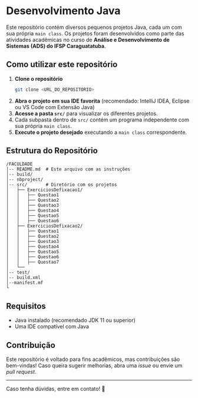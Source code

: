 # Desenvolvimento Java

Este repositório contém diversos pequenos projetos Java, cada um com sua própria `main class`. Os projetos foram desenvolvidos como parte das atividades acadêmicas no curso de **Análise e Desenvolvimento de Sistemas (ADS) do IFSP Caraguatatuba**.

## Como utilizar este repositório

1. **Clone o repositório**
   ```bash
   git clone <URL_DO_REPOSITORIO>
   ```
2. **Abra o projeto em sua IDE favorita** (recomendado: IntelliJ IDEA, Eclipse ou VS Code com Extensão Java)
3. **Acesse a pasta `src/`** para visualizar os diferentes projetos.
4. Cada subpasta dentro de `src/` contém um programa independente com sua própria `main class`.
5. **Execute o projeto desejado** executando a `main class` correspondente.

## Estrutura do Repositório

```
/FACULDADE
│-- README.md  # Este arquivo com as instruções
│-- build/
│-- nbproject/
│-- src/       # Diretório com os projetos
│   ├── ExerciciosDefixacao1/
│   │   ├── Questao1
│   │   ├── Questao2
│   │   ├── Questao3
│   │   ├── Questao4
│   │   ├── Questao5
│   │   ├── Questao6
│   ├── ExerciciosDefixacao2/
│   │   ├── Questao1
│   │   ├── Questao2
│   │   ├── Questao3
│   │   ├── Questao4
│   │   ├── Questao5
│   │   ├── Questao6
│   │   ├── Questao7
│   └── 
│-- test/
│-- build.xml
│--manifest.mf
└

```

## Requisitos

- Java instalado (recomendado JDK 11 ou superior)
- Uma IDE compatível com Java

## Contribuição

Este repositório é voltado para fins acadêmicos, mas contribuições são bem-vindas! Caso queira sugerir melhorias, abra uma _issue_ ou envie um _pull request_.

---

Caso tenha dúvidas, entre em contato! 🚀

